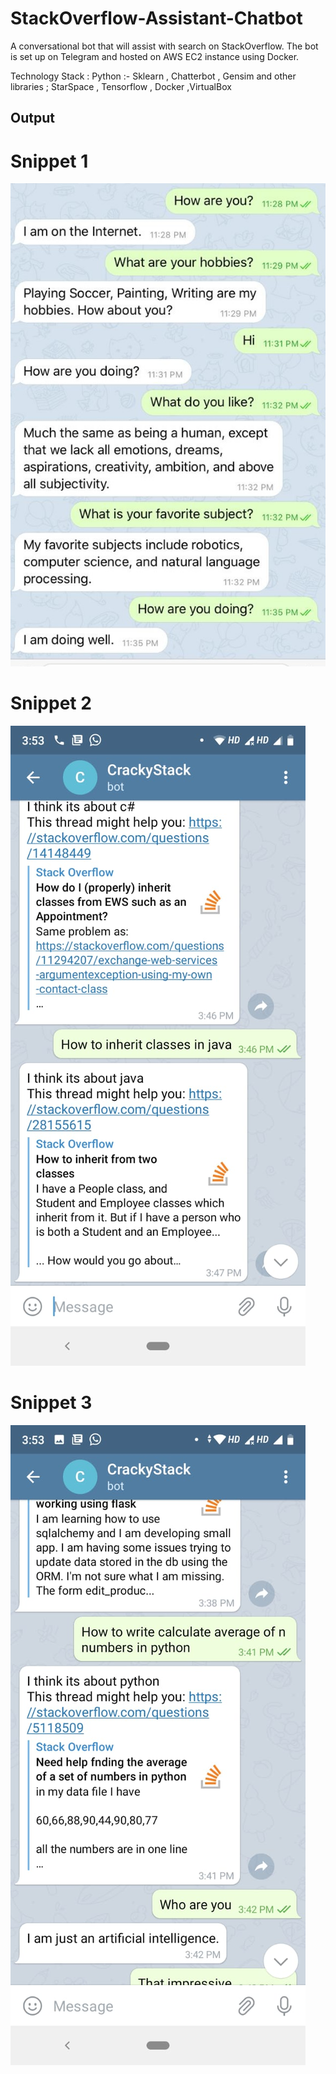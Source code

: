 # StackOverflow-Assistant-Chatbot
A conversational bot that will assist with search on StackOverflow.  The bot is set up on Telegram and hosted on AWS EC2 instance using Docker.

Technology Stack : Python :- Sklearn , Chatterbot , Gensim and other libraries ; StarSpace , Tensorflow , Docker ,VirtualBox

## Output

# Snippet 1
![](output_images/overflow.jpeg)
# Snippet 2
![](output_images/inherit.jpeg)
# Snippet 3
![](output_images/mixed.jpeg)
